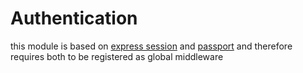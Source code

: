 # Authentication

this module is based on [express session](https://www.npmjs.com/package/express-session) and [passport](https://www.npmjs.com/package/passport) and therefore requires both to be registered as global middleware


